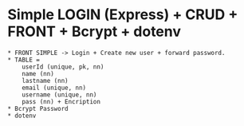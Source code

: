 # Simple LOGIN (Express) + CRUD + FRONT + Bcrypt + dotenv
    * FRONT SIMPLE -> Login + Create new user + forward password.
    * TABLE = 
        userId (unique, pk, nn)
        name (nn)
        lastname (nn)
        email (unique, nn)
        username (unique, nn)
        pass (nn) + Encription
    * Bcrypt Password
    * dotenv



